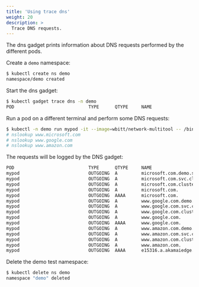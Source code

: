 ```yaml
---
title: 'Using trace dns'
weight: 20
description: >
  Trace DNS requests.
---
```


The dns gadget prints information about DNS requests performed by the different
pods.

Create a `demo` namespace:

```bash
$ kubectl create ns demo
namespace/demo created
```

Start the dns gadget:

```bash
$ kubectl gadget trace dns -n demo
POD                            TYPE      QTYPE     NAME
```

Run a pod on a different terminal and perform some DNS requests:

```bash
$ kubectl -n demo run mypod -it --image=wbitt/network-multitool -- /bin/sh
# nslookup www.microsoft.com
# nslookup www.google.com
# nslookup www.amazon.com
```

The requests will be logged by the DNS gadget:

```bash
POD                            TYPE      QTYPE     NAME
mypod                          OUTGOING  A         microsoft.com.demo.svc.cluster.local.
mypod                          OUTGOING  A         microsoft.com.svc.cluster.local.
mypod                          OUTGOING  A         microsoft.com.cluster.local.
mypod                          OUTGOING  A         microsoft.com.
mypod                          OUTGOING  AAAA      microsoft.com.
mypod                          OUTGOING  A         www.google.com.demo.svc.cluster.local.
mypod                          OUTGOING  A         www.google.com.svc.cluster.local.
mypod                          OUTGOING  A         www.google.com.cluster.local.
mypod                          OUTGOING  A         www.google.com.
mypod                          OUTGOING  AAAA      www.google.com.
mypod                          OUTGOING  A         www.amazon.com.demo.svc.cluster.local.
mypod                          OUTGOING  A         www.amazon.com.svc.cluster.local.
mypod                          OUTGOING  A         www.amazon.com.cluster.local.
mypod                          OUTGOING  A         www.amazon.com.
mypod                          OUTGOING  AAAA      e15316.a.akamaiedge.net.
```

Delete the demo test namespace:

```bash
$ kubectl delete ns demo
namespace "demo" deleted
```
